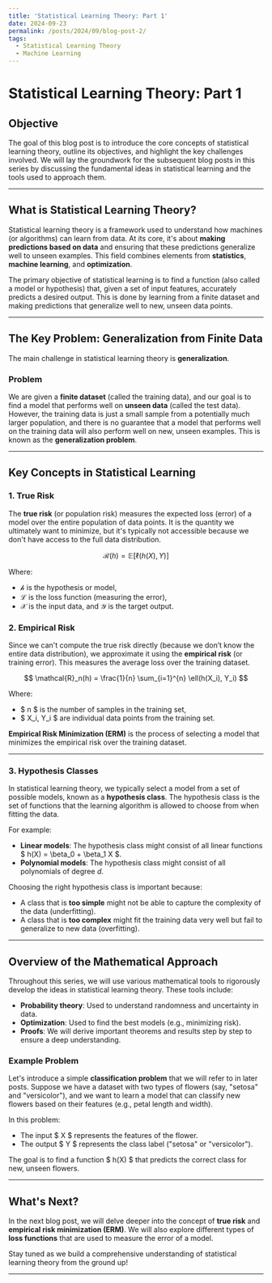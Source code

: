 ```yaml
---
title: 'Statistical Learning Theory: Part 1'
date: 2024-09-23
permalink: /posts/2024/09/blog-post-2/
tags:
  - Statistical Learning Theory
  - Machine Learning
---
```



# Statistical Learning Theory: Part 1

## Objective

The goal of this blog post is to introduce the core concepts of statistical learning theory, outline its objectives, and highlight the key challenges involved. We will lay the groundwork for the subsequent blog posts in this series by discussing the fundamental ideas in statistical learning and the tools used to approach them.

---

## What is Statistical Learning Theory?

Statistical learning theory is a framework used to understand how machines (or algorithms) can learn from data. At its core, it's about **making predictions based on data** and ensuring that these predictions generalize well to unseen examples. This field combines elements from **statistics**, **machine learning**, and **optimization**.

The primary objective of statistical learning is to find a function (also called a model or hypothesis) that, given a set of input features, accurately predicts a desired output. This is done by learning from a finite dataset and making predictions that generalize well to new, unseen data points.

---

## The Key Problem: Generalization from Finite Data

The main challenge in statistical learning theory is **generalization**.

### Problem

We are given a **finite dataset** (called the training data), and our goal is to find a model that performs well on **unseen data** (called the test data). However, the training data is just a small sample from a potentially much larger population, and there is no guarantee that a model that performs well on the training data will also perform well on new, unseen examples. This is known as the **generalization problem**.

---

## Key Concepts in Statistical Learning

### 1. True Risk

The **true risk** (or population risk) measures the expected loss (error) of a model over the entire population of data points. It is the quantity we ultimately want to minimize, but it's typically not accessible because we don't have access to the full data distribution.

$$
\mathcal{R}(h) = \mathbb{E}[\ell(h(X), Y)]
$$

Where:

- $\mathcal{h}$ is the hypothesis or model,
- $\mathcal{L}$ is the loss function (measuring the error),
- $\mathcal{X}$ is the input data, and $\mathcal{Y}$ is the target output.

### 2. Empirical Risk

Since we can't compute the true risk directly (because we don’t know the entire data distribution), we approximate it using the **empirical risk** (or training error). This measures the average loss over the training dataset.

$$
\mathcal{R}_n(h) = \frac{1}{n} \sum_{i=1}^{n} \ell(h(X_i), Y_i)
$$

Where:

- $ n $ is the number of samples in the training set,
- $ X_i, Y_i $ are individual data points from the training set.

**Empirical Risk Minimization (ERM)** is the process of selecting a model that minimizes the empirical risk over the training dataset.

---

### 3. Hypothesis Classes

In statistical learning theory, we typically select a model from a set of possible models, known as a **hypothesis class**. The hypothesis class is the set of functions that the learning algorithm is allowed to choose from when fitting the data.

For example:

- **Linear models**: The hypothesis class might consist of all linear functions $ h(X) = \beta_0 + \beta_1 X $.
- **Polynomial models**: The hypothesis class might consist of all polynomials of degree $d$.

Choosing the right hypothesis class is important because:

- A class that is **too simple** might not be able to capture the complexity of the data (underfitting).
- A class that is **too complex** might fit the training data very well but fail to generalize to new data (overfitting).

---

## Overview of the Mathematical Approach

Throughout this series, we will use various mathematical tools to rigorously develop the ideas in statistical learning theory. These tools include:

- **Probability theory**: Used to understand randomness and uncertainty in data.
- **Optimization**: Used to find the best models (e.g., minimizing risk).
- **Proofs**: We will derive important theorems and results step by step to ensure a deep understanding.

### Example Problem

Let's introduce a simple **classification problem** that we will refer to in later posts. Suppose we have a dataset with two types of flowers (say, "setosa" and "versicolor"), and we want to learn a model that can classify new flowers based on their features (e.g., petal length and width).

In this problem:

- The input $ X $ represents the features of the flower.
- The output $ Y $ represents the class label ("setosa" or "versicolor").

The goal is to find a function $ h(X) $ that predicts the correct class for new, unseen flowers.

---

## What's Next?

In the next blog post, we will delve deeper into the concept of **true risk** and **empirical risk minimization (ERM)**. We will also explore different types of **loss functions** that are used to measure the error of a model.

Stay tuned as we build a comprehensive understanding of statistical learning theory from the ground up!

------
